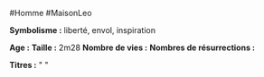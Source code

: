 #Homme #MaisonLeo

**Symbolisme :** liberté, envol, inspiration

**Age :**
**Taille :** 2m28
**Nombre de vies :**
**Nombres de résurrections :**

**Titres :** 
"
"

